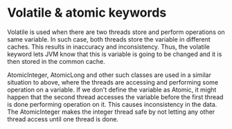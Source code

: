# Volatile & atomic keywords

Volatile is used when there are two threads store and perform operations on same variable. In such case, both threads store the variable in different caches. This results in inaccuracy and inconsistency. Thus, the volatile keyword lets JVM know that this is variable is going to be changed and it is then stored in the common cache.

AtomicInteger, AtomicLong and other such classes are used in a similar situation to above, where the threads are accessing and performing some operation on a variable. If we don't define the variable as Atomic, it might happen that the second thread accesses the variable before the first thread is done performing operation on it. This causes inconsistency in the data. The AtomicInteger makes the integer thread safe by not letting any other thread access until one thread is done.
